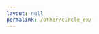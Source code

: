 ```yaml
---
layout: null
permalink: /other/circle_ex/
---
```


<script language="javascript" type="text/javascript" src="/js/p5.js"></script>
<script language="javascript" type="text/javascript" src="/js/addons/p5.dom.js"></script>
<script language="javascript" type="text/javascript" src="/js/circle_ex.js"></script>


